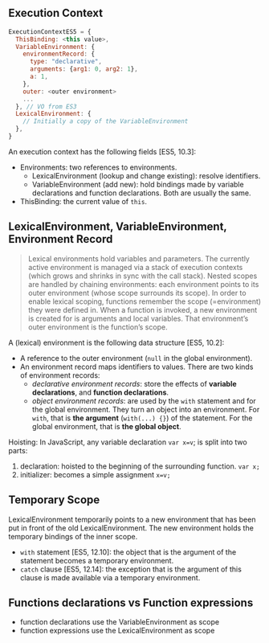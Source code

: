 ## Execution Context

```js
ExecutionContextES5 = {
  ThisBinding: <this value>,
  VariableEnvironment: {
    environmentRecord: {
      type: "declarative",
      arguments: {arg1: 0, arg2: 1},
      a: 1,
    },
    outer: <outer environment>
    ...
  }, // VO from ES3
  LexicalEnvironment: {
    // Initially a copy of the VariableEnvironment
  },
}
```

An execution context has the following fields [ES5, 10.3]:
- Environments: two references to environments.
  - LexicalEnvironment (lookup and change existing): resolve identifiers.
  - VariableEnvironment (add new): hold bindings made by variable declarations and function declarations.
  Both are usually the same.
- ThisBinding: the current value of `this`.

## LexicalEnvironment, VariableEnvironment, Environment Record

> Lexical environments hold variables and parameters. The currently active environment is managed via a stack of execution contexts (which grows and shrinks in sync with the call stack). Nested scopes are handled by chaining environments: each environment points to its outer environment (whose scope surrounds its scope). In order to enable lexical scoping, functions remember the scope (=environment) they were defined in. When a function is invoked, a new environment is created for is arguments and local variables. That environment’s outer environment is the function’s scope.

A (lexical) environment is the following data structure [ES5, 10.2]:
- A reference to the outer environment (`null` in the global environment).
- An environment record maps identifiers to values. There are two kinds of environment records:
  - *declarative environment records*: store the effects of **variable declarations**, and **function declarations**.
  - *object environment records*: are used by the `with` statement and for the global environment. They turn an object into an environment. For `with`, that is **the argument** (`with(...) {}`) of the statement. For the global environment, that is **the global object**.

Hoisting: In JavaScript, any variable declaration `var x=v`; is split into two parts:
1. declaration: hoisted to the beginning of the surrounding function. `var x;`
2. initializer: becomes a simple assignment `x=v;`

## Temporary Scope
LexicalEnvironment temporarily points to a new environment that has been put in front of the old LexicalEnvironment. The new environment holds the temporary bindings of the inner scope.

- `with` statement [ES5, 12.10]: the object that is the argument of the statement becomes a temporary environment.
- `catch` clause [ES5, 12.14]: the exception that is the argument of this clause is made available via a temporary environment.

## Functions declarations vs Function expressions
- function declarations use the VariableEnvironment as scope
- function expressions use the LexicalEnvironment as scope


[1]: http://www.2ality.com/2011/04/ecmascript-5-spec-lexicalenvironment.html
[2]: http://dmitrysoshnikov.com/ecmascript/es5-chapter-3-1-lexical-environments-common-theory/
[3]: http://dmitrysoshnikov.com/ecmascript/es5-chapter-3-2-lexical-environments-ecmascript-implementation/
